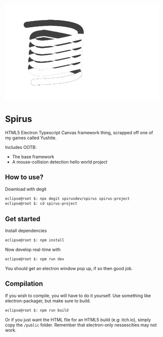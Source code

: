 ![spirus](/assets/spirus_logo.png?height=100)

# Spirus

HTML5 Electron Typescript Canvas framework thing, scrapped off one of my games called Yushite.

Includes OOTB:

- The base framework
- A mouse-collision detection hello world project

## How to use?

Download with degit

```bash
eclipse@root $: npx degit spirusdev/spirus spirus-project
eclipse@root $: cd spirus-project
```

## Get started

Install dependencies

```bash
eclipse@root $: npm install
```

Now develop real-time with

```bash
eclipse@root $: npm run dev
```

You should get an electron window pop up, if so then good job.

## Compilation

If you wish to compile, you will have to do it yourself.
Use something like electron-packager, but make sure to build.

```bash
eclipse@root $: npm run build
```

Or if you just want the HTML file for an HTML5 build (e.g: itch.io),
simply copy the `/public` folder. Remember that electron-only nessescities may not work.
